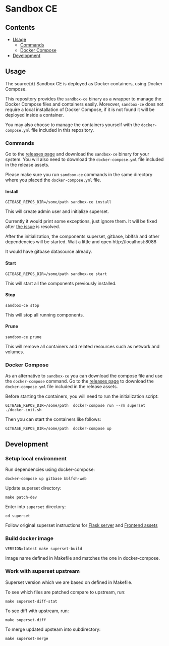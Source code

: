 # Sandbox CE

## Contents

- [Usage](#usage)
  - [Commands](#commands)
  - [Docker Compose](#docker-compose)
- [Development](#development)

## Usage

The source{d} Sandbox CE is deployed as Docker containers, using Docker Compose.

This repository provides the `sandbox-ce` binary as a wrapper to manage the Docker Compose files and containers easily. Moreover, `sandbox-ce` does not require a local installation of Docker Compose, if it is not found it will be deployed inside a container.

You may also choose to manage the containers yourself with the `docker-compose.yml` file included in this repository.

### Commands

Go to the [releases page](https://github.com/src-d/superset-compose/releases) and download the `sandbox-ce` binary for your system. You will also need to download the `docker-compose.yml` file included in the release assets.

Please make sure you run `sandbox-ce` commands in the same directory where you placed the `docker-compose.yml` file.

#### Install

```
GITBASE_REPOS_DIR=/some/path sandbox-ce install
```

This will create admin user and initialize superset.

Currently it would print some exceptions, just ignore them. It will be fixed after [the issue](https://github.com/src-d/gitbase/issues/808) is resolved.

After the initialization, the components superset, gitbase, bblfsh and other dependencies will be started. Wait a little and open http://localhost:8088

It would have gitbase datasource already.


#### Start

```
GITBASE_REPOS_DIR=/some/path sandbox-ce start
```

This will start all the components previously installed.

#### Stop

```
sandbox-ce stop
```

This will stop all running components.

#### Prune

```
sandbox-ce prune
```

This will remove all containers and related resources such as network and volumes.

### Docker Compose

As an alternative to `sandbox-ce` you can download the compose file and use the `docker-compose` command. Go to the [releases page](https://github.com/src-d/superset-compose/releases) to download the `docker-compose.yml` file included in the release assets.

Before starting the containers, you will need to run the initialization script:

```shell
GITBASE_REPOS_DIR=/some/path  docker-compose run --rm superset ./docker-init.sh
```

Then you can start the containers like follows:

```shell
GITBASE_REPOS_DIR=/some/path  docker-compose up
```

## Development

### Setup local environment

Run dependencies using docker-compose:
```
docker-compose up gitbase bblfsh-web
```

Update superset directory:

```
make patch-dev
```

Enter into `superset` directory:
```
cd superset
```

Follow original superset instructions for [Flask server](https://github.com/apache/incubator-superset/blob/release--0.32/CONTRIBUTING.md#flask-server) and [Frontend assets](https://github.com/apache/incubator-superset/blob/release--0.32/CONTRIBUTING.md#frontend-assets)


### Build docker image

```
VERSION=latest make superset-build
```

Image name defined in Makefile and matches the one in docker-compose.

### Work with superset upstream

Superset version which we are based on defined in Makefile.

To see which files are patched compare to upstream, run:

```
make superset-diff-stat
```

To see diff with upstream, run:

```
make superset-diff
```


To merge updated upsteam into subdirectory:

```
make superset-merge
```
